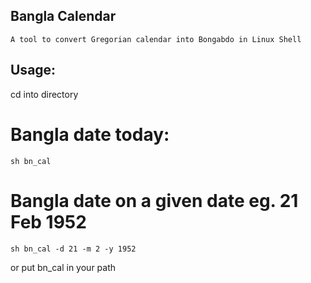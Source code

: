 Bangla Calendar
---------------
    A tool to convert Gregorian calendar into Bongabdo in Linux Shell

Usage:
------
cd into directory

# Bangla date today:

```
sh bn_cal
```

# Bangla date on a given date eg. 21 Feb 1952
    
```
sh bn_cal -d 21 -m 2 -y 1952
```

or put bn_cal in your path
